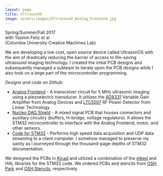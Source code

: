 ```yaml
---
layout: page
title: UltrasonOS
image: assets/images/Ultrasound_Analog_Frontend.jpg
---
```

Spring/Summer/Fall 2017  
with Yazmin Feliz et al  
(Columbia University Creative Machines Lab)

We are developing a low cost, open source device called UltrasonOS with the aim of drastically reducing the barrier of access to life-saving ultrasound imaging technology. I created the initial PCB designs and subsequently managed a subteam to iterate upon the PCB designs while I also took on a large part of the microcontroller programming.

*Designs and code on Github:*
* [Analog Frontend](https://github.com/ColumbiaOpenSourceUltrasound/Analog_Frontend) - A transceiver circuit for 5 MHz ultrasonic imaging using a piezoelectric transducer. It utilizes the [AD8331](http://www.analog.com/media/en/technical-documentation/data-sheets/AD8331_8332_8334.pdf) Variable Gain Amplifier from Analog Devices and [LTC5507](http://cds.linear.com/docs/en/datasheet/5507f.pdf) RF Power Detector from Linear Technology.
* [Nucleo DAQ Shield](https://github.com/ColumbiaOpenSourceUltrasound/Nucleo_DAQ_Shield) - A mixed signal PCB that houses connectors and auxiliary circuitry (buffers, H-bridge, voltage regulators). It allows the STM32 microcontroller to interface with the Analog Frontend, motor, and other sensors.
* [Code for STM32](https://github.com/ColumbiaOpenSourceUltrasound/UltrasonOS_STM32) - Performs high speed data acquisition and UDP data streaming to a client computer. I somehow managed to preserve my sanity as I journeyed through the thousand-page depths of STM32 documentation.

We designed the PCBs in [Kicad](http://kicad-pcb.org/) and utilized a combination of the [mbed](https://os.mbed.com/) and HAL libraries for the STM32 code. We ordered PCBs and stencils from [OSH Park](https://oshpark.com/) and [OSH Stencils](https://www.oshstencils.com/), respectively.
